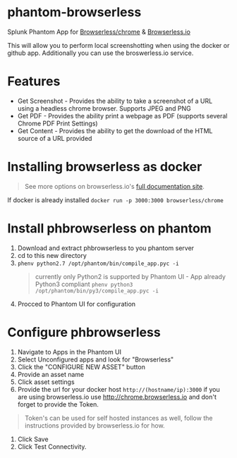 # phantom-browserless
Splunk Phantom App for [Browserless/chrome](http://github.com/browserless/chrome) & [Browserless.io](http://browserless.io)

This will allow you to perform local screenshotting when using the docker or github app. Additionally you can use the broswerless.io service. 

# Features
* Get Screenshot - Provides the ability to take a screenshot of a URL using a headless chrome browser. Supports JPEG and PNG
* Get PDF - Provides the ability print a webpage as PDF (supports several Chrome PDF Print Settings)
* Get Content - Provides the ability to get the download of the HTML source of a URL provided

# Installing browserless as docker
> See more options on browserless.io's [full documentation site](https://docs.browserless.io/docs/docker.html).

If docker is already installed  `docker run -p 3000:3000 browserless/chrome`

# Install phbrowserless on phantom
1. Download and extract phbrowserless to you phantom server
1. cd to this new directory
1. `phenv python2.7 /opt/phantom/bin/compile_app.pyc -i`
    > currently only Python2 is supported by Phantom UI - App already Python3 compliant `phenv python3 /opt/phantom/bin/py3/compile_app.pyc -i`
1. Procced to Phantom UI for configuration

# Configure phbrowserless
1. Navigate to Apps in the Phantom UI
1. Select Unconfigured apps and look for "Browserless"
1. Click the "CONFIGURE NEW ASSET" button
1. Provide an asset name
1. Click asset settings
1. Provide the url for your docker host `http://(hostname/ip):3000` if you are using browserless.io use http://chrome.browserless.io and don't forget to provide the Token. 
> Token's can be used for self hosted instances as well, follow the instructions provided by browserless.io for how.
1. Click Save 
1. Click Test Connectivity. 